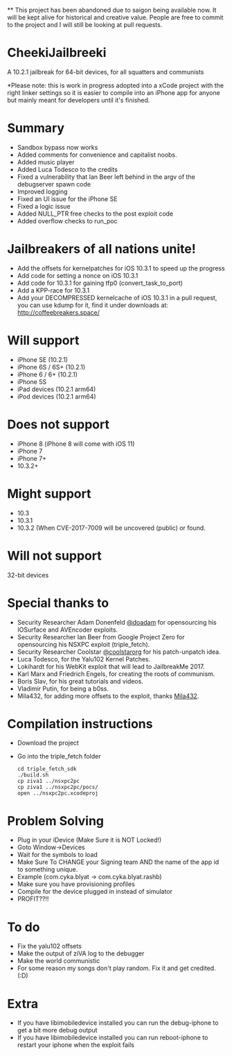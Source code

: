 ** This project has been abandoned due to saigon being available now. It will be kept alive for historical and creative value.
People are free to commit to the project and I will still be looking at pull requests.

# CheekiJailbreeki
A 10.2.1 jailbreak for 64-bit devices, for all squatters and communists

*Please note: this is work in progress adopted into a xCode project with the right linker settings so it is easier to compile into an iPhone app for anyone but mainly meant for developers until it's finished. 

# Summary
- Sandbox bypass now works
- Added comments for convenience and capitalist noobs.
- Added music player
- Added Luca Todesco to the credits
- Fixed a vulnerability that Ian Beer left behind in the argv of the debugserver spawn code
- Improved logging
- Fixed an UI issue for the iPhone SE
- Fixed a logic issue
- Added NULL_PTR free checks to the post exploit code
- Added overflow checks to run_poc

# Jailbreakers of all nations unite!
- Add the offsets for kernelpatches for iOS 10.3.1 to speed up the progress
- Add code for setting a nonce on iOS 10.3.1
- Add code for 10.3.1 for gaining tfp0 (convert_task_to_port)
- Add a KPP-race for 10.3.1
- Add your DECOMPRESSED kernelcache of iOS 10.3.1 in a pull request, you can use kdump for it, find it under downloads at:  http://coffeebreakers.space/

# Will support
- iPhone SE (10.2.1)
- iPhone 6S / 6S+ (10.2.1)
- iPhone 6 / 6+ (10.2.1)
- iPhone 5S
- iPad devices (10.2.1 arm64)
- iPod devices (10.2.1 arm64)

# Does not support
- iPhone 8 (iPhone 8 will come with iOS 11)
- iPhone 7
- iPhone 7+
- 10.3.2+

# Might support
- 10.3
- 10.3.1
- 10.3.2 (When CVE-2017-7009 will be uncovered (public) or found.

# Will not support
32-bit devices

# Special thanks to
- Security Researcher Adam Donenfeld [@doadam](http://twitter.com/doadam) for opensourcing his IOSurface and AVEncoder exploits.
- Security Researcher Ian Beer from Google Project Zero for opensourcing his NSXPC exploit (triple_fetch).
- Security Researcher Coolstar [@coolstarorg](http://twitter.com/coolstarorg) for his patch-unpatch idea.
- Luca Todesco, for the Yalu102 Kernel Patches.
- Lokihardt for his WebKit exploit that will lead to JailbreakMe 2017.
- Karl Marx and Friedrich Engels, for creating the roots of communism.
- Boris Slav, for his great tutorials and videos.
- Vladimir Putin, for being a b0ss.
- Mila432, for adding more offsets to the exploit, thanks [Mila432](http://github.com/mila432/).

# Compilation instructions
- Download the project
- Go into the triple_fetch folder

      cd triple_fetch_sdk
      ./build.sh
      cp ziva1 ../nsxpc2pc
      cp ziva1 ../nsxpc2pc/pocs/
      open ../nsxpc2pc.xcodeproj
      
# Problem Solving
- Plug in your iDevice (Make Sure it is NOT Locked!)
- Goto Window->Devices
- Wait for the symbols to load
- Make Sure To CHANGE your Signing team AND the name of the app id to something unique.
- Example (com.cyka.blyat -> com.cyka.blyat.rashb)
- Make sure you have provisioning profiles
- Compile for the device plugged in instead of simulator
- PROFIT??!!

# To do
- Fix the yalu102 offsets
- Make the output of ziVA log to the debugger
- Make the world communistic
- For some reason my songs don't play random. Fix it and get credited. (:D)

# Extra
- If you have libimobiledevice installed you can run the debug-iphone to get a bit more debug output
- If you have libimobiledevice installed you can run reboot-iphone to restart your iphone when the exploit fails
